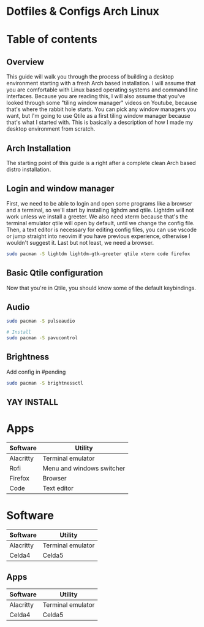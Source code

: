 # Dotfiles & Configs Arch Linux

# Table of contents

## Overview

This guide will walk you through the process of building a desktop environment starting with a fresh Arch based installation. I will assume that you are comfortable with Linux based operating systems and command line interfaces. Because you are reading this, I will also assume that you've looked through some "tiling window manager" videos on Youtube, because that's where the rabbit hole starts. You can pick any window managers you want, but I'm going to use Qtile as a first tiling window manager because that's what I started with. This is basically a description of how I made my desktop environment from scratch.

## Arch Installation

The starting point of this guide is a right after a complete clean Arch based distro installation.

## Login and window manager

First, we need to be able to login and open some programs like a browser and a terminal, so we'll start by installing lighdm and qtile. Lightdm will not work unless we install a greeter. We also need xterm because that's the terminal emulator qtile will open by default, until we change the config file. Then, a text editor is necessary for editing config files, you can use vscode or jump straight into neovim if you have previous experience, otherwise I wouldn't suggest it. Last but not least, we need a browser.

```bash
sudo pacman -S lightdm lightdm-gtk-greeter qtile xterm code firefox
```

## Basic Qtile configuration

Now that you're in Qtile, you should know some of the default keybindings.

## Audio

```bash
sudo pacman -S pulseaudio

# Install
sudo pacman -S pavucontrol
```

## Brightness

Add config in #pending

```bash
sudo pacman -S brightnessctl
```

## YAY INSTALL

# Apps

| Software  | Utility                   |
| --------- | ------------------------- |
| Alacritty | Terminal emulator         |
| Rofi      | Menu and windows switcher |
| Firefox   | Browser                   |
| Code      | Text editor               |

# Software

| Software  | Utility           |
| --------- | ----------------- |
| Alacritty | Terminal emulator |
| Celda4    | Celda5            |

## Apps

| Software  | Utility           |
| --------- | ----------------- |
| Alacritty | Terminal emulator |
| Celda4    | Celda5            |
